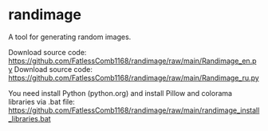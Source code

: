 # randimage
A tool for generating random images.

Download source code: https://github.com/FatlessComb1168/randimage/raw/main/Randimage_en.py
Download source code: https://github.com/FatlessComb1168/randimage/raw/main/Randimage_ru.py

You need install Python (python.org) and install Pillow and colorama libraries via .bat file: https://github.com/FatlessComb1168/randimage/raw/main/randimage_install_libraries.bat
